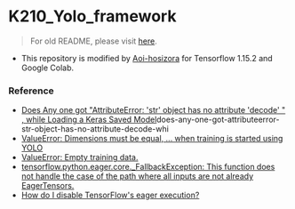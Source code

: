 # K210_Yolo_framework

> For old README, please visit [here](./README_old.md).

+ This repository is modified by [Aoi-hosizora](https://github.com/Aoi-hosiozra) for Tensorflow 1.15.2 and Google Colab.

### Reference

+ [Does Any one got "AttributeError: 'str' object has no attribute 'decode' " , while Loading a Keras Saved Model](https://stackoverflow.com/questions/53740577/)does-any-one-got-attributeerror-str-object-has-no-attribute-decode-whi
+ [ValueError: Dimensions must be equal, ... when training is started using YOLO](https://github.com/zhen8838/K210_Yolo_framework/issues/12)
+ [ValueError: Empty training data.](https://github.com/zhen8838/K210_Yolo_framework/issues/26)
+ [tensorflow.python.eager.core._FallbackException: This function does not handle the case of the path where all inputs are not already EagerTensors.](https://github.com/tensorflow/tensorflow/issues/28924)
+ [How do I disable TensorFlow's eager execution?](https://stackoverflow.com/questions/53429896/how-do-i-disable-tensorflows-eager-execution)
